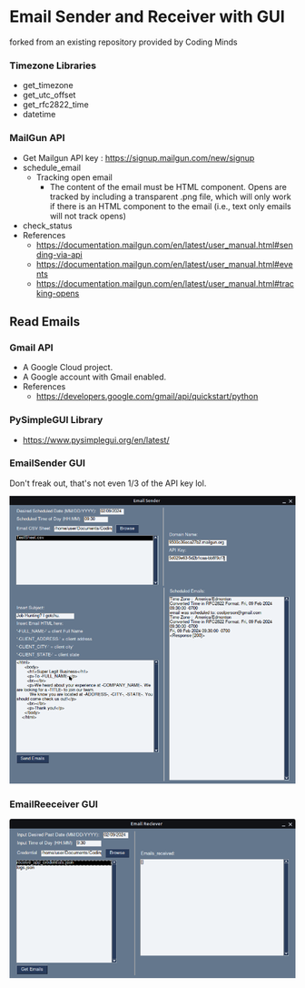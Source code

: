 # Email Sender and Receiver with GUI

forked from an existing repository provided by Coding Minds

### Timezone Libraries

- get_timezone
- get_utc_offset
- get_rfc2822_time
- datetime

### MailGun API

- Get Mailgun API key : https://signup.mailgun.com/new/signup
- schedule_email
    - Tracking open email
        - The content of the email must be HTML component. Opens are tracked by including a transparent .png file, which
          will only work if there is an HTML component to the email (i.e., text only emails will not track opens)
- check_status
- References
    - https://documentation.mailgun.com/en/latest/user_manual.html#sending-via-api
    - https://documentation.mailgun.com/en/latest/user_manual.html#events
    - https://documentation.mailgun.com/en/latest/user_manual.html#tracking-opens

## Read Emails

### Gmail API

- A Google Cloud project.
- A Google account with Gmail enabled.
- References
    - https://developers.google.com/gmail/api/quickstart/python 

### PySimpleGUI Library

- https://www.pysimplegui.org/en/latest/

### EmailSender GUI

Don't freak out, that's not even 1/3 of the API key lol.

![Screenshot of EmailSender](imgs/EmailSender.png)

### EmailReeceiver GUI
![Screenshot of EmailReceiver](imgs/EmailReceiver.png)
